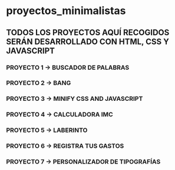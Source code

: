 # proyectos_minimalistas

## TODOS LOS PROYECTOS AQUÍ RECOGIDOS SERÁN DESARROLLADO CON HTML, CSS Y JAVASCRIPT

### PROYECTO 1 -> BUSCADOR DE PALABRAS
### PROYECTO 2 -> BANG
### PROYECTO 3 -> MINIFY CSS AND JAVASCRIPT
### PROYECTO 4 -> CALCULADORA IMC
### PROYECTO 5 -> LABERINTO
### PROYECTO 6 -> REGISTRA TUS GASTOS
### PROYECTO 7 -> PERSONALIZADOR DE TIPOGRAFÍAS